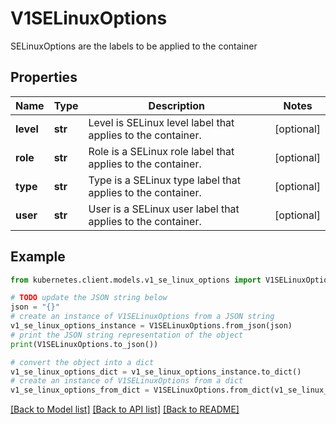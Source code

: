 # V1SELinuxOptions

SELinuxOptions are the labels to be applied to the container

## Properties

Name | Type | Description | Notes
------------ | ------------- | ------------- | -------------
**level** | **str** | Level is SELinux level label that applies to the container. | [optional] 
**role** | **str** | Role is a SELinux role label that applies to the container. | [optional] 
**type** | **str** | Type is a SELinux type label that applies to the container. | [optional] 
**user** | **str** | User is a SELinux user label that applies to the container. | [optional] 

## Example

```python
from kubernetes.client.models.v1_se_linux_options import V1SELinuxOptions

# TODO update the JSON string below
json = "{}"
# create an instance of V1SELinuxOptions from a JSON string
v1_se_linux_options_instance = V1SELinuxOptions.from_json(json)
# print the JSON string representation of the object
print(V1SELinuxOptions.to_json())

# convert the object into a dict
v1_se_linux_options_dict = v1_se_linux_options_instance.to_dict()
# create an instance of V1SELinuxOptions from a dict
v1_se_linux_options_from_dict = V1SELinuxOptions.from_dict(v1_se_linux_options_dict)
```
[[Back to Model list]](../README.md#documentation-for-models) [[Back to API list]](../README.md#documentation-for-api-endpoints) [[Back to README]](../README.md)


